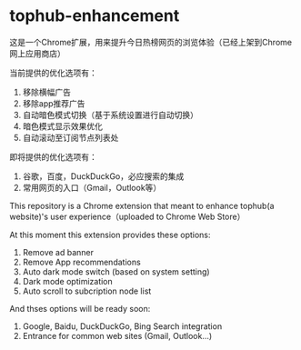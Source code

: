 # tophub-enhancement
这是一个Chrome扩展，用来提升今日热榜网页的浏览体验（已经上架到Chrome网上应用商店）

当前提供的优化选项有：
1. 移除横幅广告
2. 移除app推荐广告
3. 自动暗色模式切换（基于系统设置进行自动切换）
4. 暗色模式显示效果优化
5. 自动滚动至订阅节点列表处

即将提供的优化选项有：
1. 谷歌，百度，DuckDuckGo，必应搜索的集成
2. 常用网页的入口（Gmail，Outlook等）




This repository is a Chrome extension that meant to enhance tophub(a website)'s user experience（uploaded to Chrome Web Store）

At this moment this extension provides these options:
1. Remove ad banner
2. Remove App recommendations
3. Auto dark mode switch (based on system setting)
4. Dark mode optimization
5. Auto scroll to subcription node list

And thses options will be ready soon:
1. Google, Baidu, DuckDuckGo, Bing Search integration
2. Entrance for common web sites (Gmail, Outlook...)
